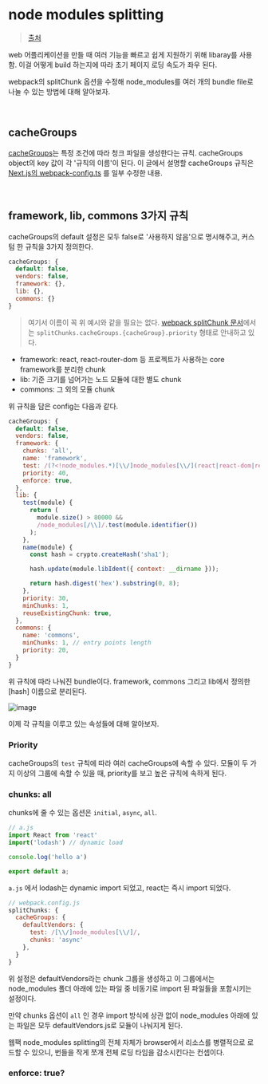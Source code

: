 # node modules splitting

> [출처](https://so-so.dev/tool/webpack/node-modules-splitting/)

web 어플리케이션을 만들 때 여러 기능을 빠르고 쉽게 지원하기 위해 libaray를 사용함. 이걸 어떻게 build 하는지에 따라 초기 페이지 로딩 속도가 좌우 된다.

webpack의 splitChunk 옵션을 수정해 node_modules를 여러 개의 bundle file로 나눌 수 있는 방법에 대해 알아보자.

<br/>

## cacheGroups

[cacheGroups](https://webpack.js.org/plugins/split-chunks-plugin/#splitchunkscachegroups)는 특정 조건에 따라 청크 파일을 생성한다는 규칙. cacheGroups object의 key 값이 각 '규칙의 이름'이 된다. 이 글에서 설명할 cacheGroups 규칙은 [Next.js의 webpack-config.ts](https://github.com/vercel/next.js/blob/ed0820f763e74d0071625030aed70b3b21184aef/packages/next/build/webpack-config.ts) 를 일부 수정한 내용.

<br/>

## framework, lib, commons 3가지 규칙

cacheGroups의 default 설정은 모두 false로 '사용하지 않음'으로 명시해주고, 커스텀 한 규칙을 3가지 정의한다.

```javascript
cacheGroups: {
  default: false,
  vendors: false,
  framework: {},
  lib: {},
  commons: {}
}
```

> 여기서 이름이 꼭 위 예시와 같을 필요는 없다. [webpack splitChunk 문서](https://webpack.js.org/plugins/split-chunks-plugin/#splitchunkscachegroups)에서는 `splitChunks.cacheGroups.{cacheGroup}.priority` 형태로 안내하고 있다.

- framework: react, react-router-dom 등 프로젝트가 사용하는 core framework를 분리한 chunk
- lib: 기준 크기를 넘어가는 노드 모듈에 대한 별도 chunk
- commons: 그 외의 모듈 chunk

위 규칙을 담은 config는 다음과 같다.

```javascript
cacheGroups: {
  default: false,
  vendors: false,
  framework: {
    chunks: 'all',
    name: 'framework',
    test: /(?<!node_modules.*)[\\/]node_modules[\\/](react|react-dom|react-router-dom)[\\/]/,
    priority: 40,
    enforce: true,
  },
  lib: {
    test(module) {
      return (
        module.size() > 80000 &&
        /node_modules[/\\]/.test(module.identifier())
      );
    },
    name(module) {
      const hash = crypto.createHash('sha1');

      hash.update(module.libIdent({ context: __dirname }));

      return hash.digest('hex').substring(0, 8);
    },
    priority: 30,
    minChunks: 1,
    reuseExistingChunk: true,
  },
  commons: {
    name: 'commons',
    minChunks: 1, // entry points length
    priority: 20,
  }
}
```

위 규칙에 따라 나눠진 bundle이다. framework, commons 그리고 lib에서 정의한 [hash] 이름으로 분리된다.

![image](https://github.com/pozafly/TIL/assets/59427983/27eaf213-18bf-45a1-9678-0cb13da42f6e)

이제 각 규칙을 이루고 있는 속성들에 대해 알아보자.

### Priority

cacheGroups의 `test` 규칙에 따라 여러 cacheGroups에 속할 수 있다. 모듈이 두 가지 이상의 그룹에 속할 수 있을 때, priority를 보고 높은 규칙에 속하게 된다.

### chunks: all

chunks에 줄 수 있는 옵션은 `initial`, `async`, `all`.

``` js
// a.js
import React from 'react'
import('lodash') // dynamic load

console.log('hello a')

export default a;
```

`a.js` 에서 lodash는 dynamic import 되었고, react는 즉시 import 되었다.

```javascript
// webpack.config.js
splitChunks: {
  cacheGroups: {
    defaultVendors: {
      test: /[\\/]node_modules[\\/]/,
      chunks: 'async'
    },
  }
}
```

위 설정은 defaultVendors라는 chunk 그룹을 생성하고 이 그룹에서는 node_modules 폴더 아래에 있는 파일 중 비동기로 import 된 파일들을 포함시키는 설정이다.

만약 chunks 옵션이 `all` 인 경우 import 방식에 상관 없이 node_modules 아래에 있는 파일은 모두 defaultVendors.js로 모듈이 나눠지게 된다.

웹팩 node_modules splitting의 전체 자체가 browser에서 리소스를 병렬적으로 로드할 수 있으니, 번들을 작게 쪼개 전체 로딩 타임을 감소시킨다는 컨셉이다.

### enforce: true?



































